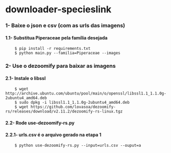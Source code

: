 # downloader-specieslink

### 1- Baixe o json e csv (com as urls das imagens)
#### 1.1- Substitua Piperaceae pela família desejada
```
    $ pip install -r requirements.txt
    $ python main.py --familia=Piperaceae --images
```


### 2- Use o dezoomify para baixar as imagens 
#### 2.1- Instale o libssl
````
    $ wget http://archive.ubuntu.com/ubuntu/pool/main/o/openssl/libssl1.1_1.1.0g-2ubuntu4_amd64.deb
    $ sudo dpkg -i libssl1.1_1.1.0g-2ubuntu4_amd64.deb
    $ wget https://github.com/lovasoa/dezoomify-rs/releases/download/v2.11.2/dezoomify-rs-linux.tgz 
````

#### 2.2- Rode use-dezoomify-rs.py
#### 2.2.1- urls.csv é o arquivo gerado na etapa 1
```
    $ python use-dezoomify-rs.py --input=urls.csv --ouput=a
```




